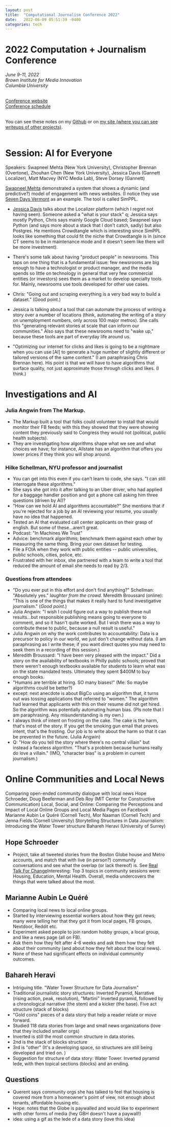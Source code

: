 ```yaml
---
layout: post
title:  "Computational Journalism Conference 2022"
date:   2022-06-09 05:51:39 -0400
categories: tech
---
```


# 2022 Computation + Journalism Conference <br>
*June 9-11, 2022<br>
Brown Institute for Media Innovation<br>
Columbia University*<br><br>

[Conference website](https://cj2022.brown.columbia.edu/)<br>
[Conference schedule](https://cj2022.brown.columbia.edu/schedule)<br><br>

You can see these notes on my [Github](https://github.com/lisawilliams/lisa/blob/gh-pages/_posts/2022-06-09-computational-journalism-conference-2022.markdown) or on [my site (where you can see writeups of other projects)](https://lisawilliams.github.io/lisa/tech/2022/06/09/computational-journalism-conference-2022.html). <br><br>

# Session: AI for Everyone

Speakers: Swapneel Mehta (New York University), Christopher Brennan (Overtone), Zhouhan Chen (New York University), Jessica Davis (Gannett Localizer), Matt Macvey (NYC Media Lab), Steve Dorsey (Gannett)

[Swapneel Mehta](https://twitter.com/swapneel_mehta) demonstrated a system that shows a dynamic (and predictive?) model of engagement with news websites. (I notice they use [Seven Days Vermont](https://sevendaysvt.com) as an example. The tool is called SimPPL. 

* [Jessica Davis]() talks about the Localizer platform (which I regret not having seen). Someone asked a "what is your stack" q; Jessica says mostly Python, Chris says mainly Google Cloud based; Swapneel says Python (and says more about a stack that I don't catch, sadly) but also Postgres. He mentions Crowdtangle which is interesting since SimPPL looks like something that could fit the niche that Crowdtangle is in (since CT seems to be in maintenance mode and it doesn't seem like there will be more investment). 

* There's some talk about having "product people" in newsrooms. This taps on one thing that is a fundamental issue: few newsrooms are big enough to have a technologist or product manager, and the media spends so little on technology in general that very few commercial entities (or investors) sees them as a market to develop specialty tools for.  Mainly, newsrooms use tools developed for other use cases. 

* Chris: "Going out and scraping everything is a very bad way to build a dataset." (Good point.)

* Jessica is talking about a tool that can automate the process of writing a story over a number of locations (think, automating the writing of a story on unemployment numbers, only across 100 major metros). She calls this "generating relevant stories at scale that can inform our communities." Also says that these newsrooms need to "wake up," because these tools are part of everyday life around us. 

* "Optimizing our internet for clicks and likes is going to be a nightmare when you can use [AI] to generate a huge number of slightly different or tailored versions of the same content." (I am paraphrasing Chris Brennan here). His point is that we will have to have algorithms that surface quality, not just approximate those through clicks and likes. (I think.)

# Investigations and AI 

### Julia Angwin from The Markup. 

* The Markup built a tool that folks could volunteer to install that would monitor their FB feeds; with this they showed that they were showing content they previously said to Congress they would not (political, public health subjects). 
* They are investigating how algorithms shape what we see and what choices we have; for instance, Allstate has an algorithm that offers you lower prices if they think you will shop around. 


### Hilke Schellman, NYU professor and journalist

* You can get into this even if you can't learn to code, she says. "I can still interrogate these algorithms."
* She says she got into it after talking to an Uber driver, who had applied for a baggage handler position and got a phone call asking him three questions (driven by AI)?
* "How can we hold AI and algorithms accountable?" She mentions that if you're rejected for a job by an AI reviewing your resume, you usually have no idea that happened. 
* Tested an AI that evaluated call center applicants on their grasp of english. But some of these...aren't great. 
* Podcast: "In Machines We Trust"
* Advice: benchmark algorithms; benchmark them against each other by measuring the same thing. Bring your own dataset for testing. 
* File a FOIA when they work with public entities -- public universities, public schools, cities, police, etc. 
* Frustrated with her inbox, she partnered with a team to write a tool that reduced the amount of email she needs to read by 2/3. 


### Questions from attendees 

* "Do you ever put in this effort and don't find anything?" Schellman: "Absolutely yes." *laughter from the crowd.* Meredith Broussard (online): "This is one of the things that makes it really hard to fund investigative journalism." (*Good point.*)
* Julia Angwin: "I wish I could figure out a way to publish these null results...but responsible publishing means going to everyone to comment, and so it hasn't quite worked. But I wish there was a way to contribute these to public, because a null result is useful."
* Julia Angwin on why the work contributes to accountability: Data is a precursor to policy in our world, we just don't change without data. (I am paraphrasing as I write these; if you want direct quotes you may need to seek them in a recording of this session.)
* Meredith Broussard: "I have been very pleased with the impact." Did a story on the availability of textbooks in Philly public schools; proved that there weren't enough textbooks available for students to learn what was on the state mandated tests. Ultimately they spent $400M to buy enough books. 
* "Humans are terrible at hiring. SO many biases!" (Me: So maybe algorithms could be better?)
* except: next anecdote is about BigCo using an algorithm that, it turns out was tossing applications that referred to "women." The algorithm had learned that applicants with this on their resume did not get hired. So the algorithm was potentially automating human bias. (Pls note that I am paraphrasing. Any misunderstanding is my own.)
* I always think of intent on frosting on the cake. The cake is the harm, that's most of the story. If you get the smoking gun email that proves intent, that's the frosting. Our job is to write about the harm so that it can be prevented in the future. (Julia Angwin)
* Q: "How do you tell the story where there's no central villain" but instead a faceless algorithm. "That's a problem because humans really do love a villain." (IMO, "character bias" is a problem in current journalism.)

# Online Communities and Local News

Comparing open-ended community dialogue with local news  Hope Schroeder, Doug Beeferman and Deb Roy (MIT Center for Constructive Communication)
Local, Social, and Online: Comparing the Perceptions and Impact of Local Online Groups and Local Media Pages on Facebook  Marianne Aubin Le Quéré (Cornell Tech), Mor Naaman (Cornell Tech) and Jenna Fields (Cornell University)
Storytelling Structures in Data Journalism: Introducing the Water Tower structure  Bahareh Heravi (University of Surrey)<br>

## Hope Schroeder

* Project, take all tweeted stories from the Boston Globe house and Metro accounts, and match that with live (in person?) community conversations and see what the overlap (or lack thereof) is. See [Real Talk For Change](https://realtalkforchange.org/)Interesting: Top 3 topics in community sessions were: Housing, Education, Mental Health. Overall, media undercovers the things that were talked about the most. 

## Marianne Aubin Le Quéré

* Comparing local news to local online groups. 
* Started by interviewing essential workers about how they got news; many were telling her that they got it from local pages, FB groups, Nextdoor, Reddit etc. 
* Experiment asked people to join random hobby groups, a local group, and like a news page (all on FB). 
* Ask them how they felt after 4-6 weeks and ask them how they felt about their community (and about how they felt about the local news).
* None of these had significant effects on individual community outcomes. 

## Bahareh Heravi 

* Intriguing title. "Water Tower Structure for Data Journalism"
* Traditional journalistic story structures: Inverted Pyramid, Narrative (rising action, peak, resolution), "Martini" Inverted pyramid, followed by a chronological narrative (the stem) and a kicker (the base). Five act structure (stack of blocks)
* "Gold coins" pieces of a data story that help a reader relate or move forward. 
* Studied 118 data stories from large and small news organizations (love that they included smaller orgs)
* Inverted is still the most common structure in data stories. 
* 2nd is the stack of blocks structure
* 3rd is "other" (It's a developing space, so structures are still being developed and tried on. )
* Suggestion for structure of data story: Water Tower. Inverted pyramid lede, with then topical sections (blocks) and an ending. 

## Questions

* Querent says community orgs she has talked to feel that housing is covered more from a homeowner's point of view, not enough about tenants, affordable housing etc. 
* Hope: notes that the Globe is paywalled and would like to experiment with other forms of media (hey GBH doesn't have a paywall!)
* idea: using a gif as the lede of a data story (love this idea)

